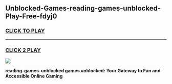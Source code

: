 
## Unblocked-Games-reading-games-unblocked-Play-Free-fdyj0
<h3>
<a href="https://premium76.site?title=reading-games-unblocked&ref=21A">CLICK TO PLAY</a></h3>
<hr>

<h3>
<a href="https://premium76.site?title=reading-games-unblocked&ref=21A">CLICK 2 PLAY</a>
  
</h3>

<a href="https://premium76.site?title=reading-games-unblocked&ref=21A"><img src="https://clearcache.store/games.png"></a>


**reading-games-unblocked games unblocked: Your Gateway to Fun and Accessible Online Gaming**
